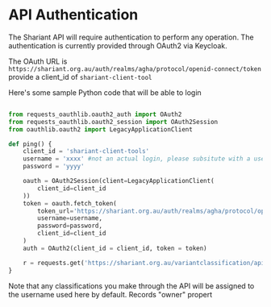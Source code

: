 # API Authentication

The Shariant API will require authentication to perform any operation. The authentication is currently provided through OAuth2 via Keycloak.

The OAuth URL is
`https://shariant.org.au/auth/realms/agha/protocol/openid-connect/token`
provide a client_id of
`shariant-client-tool`

Here's some sample Python code that will be able to login

```python

from requests_oauthlib.oauth2_auth import OAuth2
from requests_oauthlib.oauth2_session import OAuth2Session
from oauthlib.oauth2 import LegacyApplicationClient

def ping() {
	client_id = 'shariant-client-tools'
	username = 'xxxx' #not an actual login, please subsitute with a username and password we've provided you
	password = 'yyyy' 

	oauth = OAuth2Session(client=LegacyApplicationClient(
		client_id=client_id
	))
	token = oauth.fetch_token(
		token_url='https://shariant.org.au/auth/realms/agha/protocol/openid-connect/token',
		username=username,
		password=password,
		client_id=client_id
	)
	auth = OAuth2(client_id = client_id, token = token)

	r = requests.get('https://shariant.org.au/variantclassification/api/evidence_keys', auth=auth)
}
```

Note that any classifications you make through the API will be assigned to the username used here by default.
Records "owner" propert